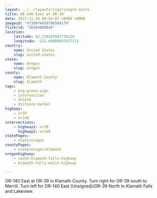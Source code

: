 ```yaml
---
layout: ../../layouts/sign/single.astro
title: OR-140 East at OR-39
date: 2017-11-20 08:54:07 +0000 +0000
imageid: "4739974459796504179"
flickrid: "38104808844"
location:
    latitude: 42.170107087776124
    longitude: -121.69809937477113
country:
    name: United States
    slug: united-states
state:
    name: Oregon
    slug: oregon
county:
    name: Klamath County
    slug: klamath
tags:
    - big-green-sign
    - intersection
    - shield
    - distance-marker
highway:
    - or39
    - or140
intersections:
    - highway1: or39
      highway2: or140
statePages:
    - state/oregon
countyPages:
    - state/oregon/klamath
oregonhighway:
    - south-klamath-falls-highway
    - klamath-falls-malin-highway

---
```

OR-140 East at OR-39 in Klamath County.  Turn right for OR-39 south to Merrill.  Turn left for OR-140 East (Unsigned)/OR-39 North to Klamath Falls and Lakeview.